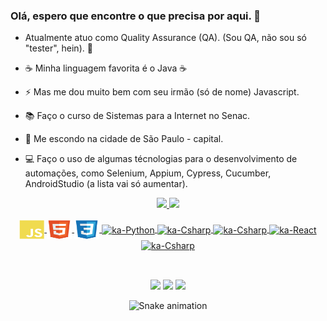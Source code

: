 ### Olá, espero que encontre o que precisa por aqui. 👋

-  Atualmente atuo como Quality Assurance (QA). (Sou QA, não sou só "tester", hein). 🤨
- ☕ Minha linguagem favorita é o Java ☕
- ⚡ Mas me dou muito bem com seu irmão (só de nome) Javascript.
- 📚 Faço o curso de Sistemas para a Internet no Senac.
- 📍  Me escondo na cidade de São Paulo - capital.

- 💻 Faço o uso de algumas técnologias para o desenvolvimento de automações, como Selenium, Appium, Cypress, Cucumber, AndroidStudio (a lista vai só aumentar). 

<div align="center">
  <a href="https://github.com/kahturin">
  <img height="180em" src="https://github-readme-stats.vercel.app/api?username=kahturin&show_icons=true&theme=tokyonight&include_all_commits=true&count_private=true"/>
  <img height="180em" src="https://github-readme-stats.vercel.app/api/top-langs/?username=kahturin&layout=compact&langs_count=7&theme=tokyonight"/>
</div>
<div style="display: inline_block" align="center"><br>
  <img align="center" alt="ka-Js" height="30" width="40" src="https://raw.githubusercontent.com/devicons/devicon/master/icons/javascript/javascript-plain.svg">
  <img align="center" alt="ka-HTML" height="30" width="40" src="https://raw.githubusercontent.com/devicons/devicon/master/icons/html5/html5-original.svg">
  <img align="center" alt="ka-CSS" height="30" width="40" src="https://raw.githubusercontent.com/devicons/devicon/master/icons/css3/css3-original.svg">
  <img align="center" alt="ka-Python" height="30" width="40" src="https://cdn.jsdelivr.net/gh/devicons/devicon/icons/androidstudio/androidstudio-original.svg">
  <img align="center" alt="ka-Csharp" height="30" width="40" src="https://cdn.jsdelivr.net/gh/devicons/devicon/icons/linux/linux-original.svg">
  <img align="center" alt="ka-Csharp" height="30" width="40" src="https://cdn.jsdelivr.net/gh/devicons/devicon/icons/apple/apple-original.svg">
  <img align="center" alt="ka-React" height="30" width="40" src="https://cdn.jsdelivr.net/gh/devicons/devicon/icons/java/java-original.svg">
  <img align="center" alt="ka-Csharp" height="30" width="40" src="https://cdn.jsdelivr.net/gh/devicons/devicon/icons/php/php-plain.svg" />
</div>

##

<div align="center"><br> 
  <a href="https://instagram.com/kahturin" target="_blank"><img src="https://img.shields.io/badge/-Instagram-%23E4405F?style=for-the-badge&logo=instagram&logoColor=white" target="_blank"></a>
  <a href = "mailto:karina.adl99@gmail.com"><img src="https://img.shields.io/badge/-Gmail-%23333?style=for-the-badge&logo=gmail&logoColor=white" target="_blank"></a>
  <a href="https://www.linkedin.com/in/karina-alves-574395206" target="_blank"><img src="https://img.shields.io/badge/-LinkedIn-%230077B5?style=for-the-badge&logo=linkedin&logoColor=white" target="_blank"></a> 
 
  ![Snake animation](https://github.com/kahturin/kahturin/blob/output/github-contribution-grid-snake.svg)
</div>
